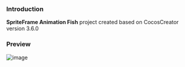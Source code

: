 ### Introduction
**SpriteFrame Animation Fish** project created based on CocosCreator version 3.6.0

### Preview
![image](../../../gif/202205/2022052202.gif)